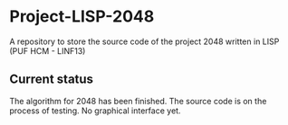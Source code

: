 # Project-LISP-2048
A repository to store the source code of the project 2048 written in LISP (PUF HCM - LINF13)

## Current status
The algorithm for 2048 has been finished. The source code is on the process of testing.
No graphical interface yet.
